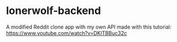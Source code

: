 # lonerwolf-backend
A modified Reddit clone app with my own API made with this tutorial: https://www.youtube.com/watch?v=DKlTBBuc32c
